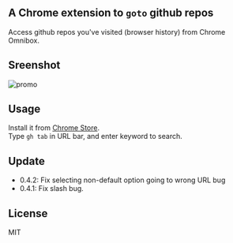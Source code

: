 ## A Chrome extension to `goto` github repos

Access github repos you've visited (browser history) from Chrome Omnibox.

## Sreenshot
![promo](http://i.imgur.com/YFUaklk.png)

## Usage
Install it from [Chrome Store](https://chrome.google.com/webstore/detail/goto-github-repo/jdjgledckgjldgndcmjjakfjmikopghp).  
Type `gh tab` in URL bar, and enter keyword to search.

## Update
- 0.4.2: Fix selecting non-default option going to wrong URL bug
- 0.4.1: Fix slash bug.

## License
MIT
